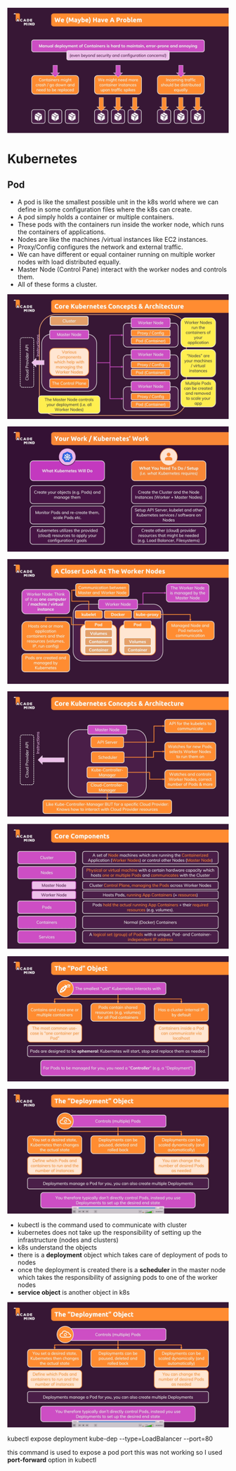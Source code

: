 ![alt text](images\1.png)

# Kubernetes

## Pod
- A pod is like the smallest possible unit in the k8s world where we can define in some configuration files where the k8s can create.
- A pod simply holds a container or multiple containers.
- These pods with the containers run inside the worker node, which runs the containers of applications.
- Nodes are like the machines /virtual instances like EC2 instances.
- Proxy/Config configures the network and external traffic.
- We can have different or equal container running on multiple worker nodes with load distributed equally.
- Master Node (Control Pane) interact with the worker nodes and controls them.
- All of these forms a cluster.

![alt text](images\2.png)

![alt text](images\3.png)

![alt text](images\4.png)

![alt text](images\5.png)

![alt text](images\6.png)

![alt text](images\7.png)

![alt text](images\8.png)

- kubectl is the command used to communicate with cluster
- kubernetes does not take up the responsibility of setting up the infrastructure (nodes and clusters)
- k8s understand the objects
- there is a **deployment** object which takes care of deployment of pods to nodes
- once the deployment is created there is a **scheduler** in the master node which takes the responsibility of assigning pods to one of the worker nodes
- **service object** is another object in k8s

![alt text](images\8.png)

kubectl expose deployment kube-dep --type=LoadBalancer --port=80

this command is used to expose a pod port
this was not working so I used **port-forward** option in kubectl
